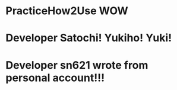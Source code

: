 # PracticeHow2Use WOW
# Developer Satochi! Yukiho! Yuki!
# Developer sn621 wrote from personal account!!!

